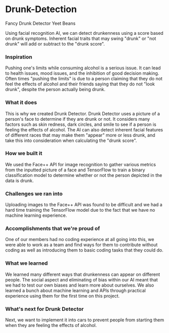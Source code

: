 # Drunk-Detection

Fancy Drunk Detector Yeet Beans

Using facial recognition AI, we can detect drunkenness using a score based on drunk symptoms. Inherent facial traits that may swing "drunk" or "not drunk" will add or subtract to the "drunk score".

### Inspiration

Pushing one's limits while consuming alcohol is a serious issue. It can lead to health issues, mood issues, and the inhibition of good decision making. Often times "pushing the limits" is due to a person claiming that they do not feel the effects of alcohol and their friends saying that they do not "look drunk", despite the person actually being drunk.

### What it does

This is why we created Drunk Detector. Drunk Detector uses a picture of a person's face to determine if they are drunk or not. It considers many factors such as skin redness, dark circles, and smile to see if a person is feeling the effects of alcohol. The AI can also detect inherent facial features of different races that may make them "appear" more or less drunk, and take this into consideration when calculating the "drunk score".

### How we built it

We used the Face++ API for image recognition to gather various metrics from the inputted picture of a face and TensorFlow to train a binary classification model to determine whether or not the person depicted in the data is drunk.

### Challenges we ran into

Uploading images to the Face++ API was found to be difficult and we had a hard time training the TensorFlow model due to the fact that we have no machine learning experience.

### Accomplishments that we're proud of

One of our members had no coding experience at all going into this, we were able to work as a team and find ways for them to contribute without coding as well as introducing them to basic coding tasks that they could do.

### What we learned

We learned many different ways that drunkenness can appear on different people. The social aspect and eliminating of bias within our AI meant that we had to test our own biases and learn more about ourselves. We also learned a bunch about machine learning and APIs through practical experience using them for the first time on this project.

### What's next for Drunk Detector

Next, we want to implement it into cars to prevent people from starting them when they are feeling the effects of alcohol.
